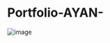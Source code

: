 # Portfolio-AYAN-

![image](https://github.com/user-attachments/assets/b5abff99-ad62-49e6-9bd0-b5de0a2ee7b0)
